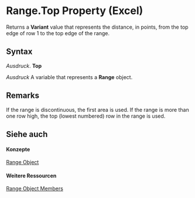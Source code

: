 
# Range.Top Property (Excel)

Returns a  **Variant** value that represents the distance, in points, from the top edge of row 1 to the top edge of the range.


## Syntax

 _Ausdruck_. **Top**

 _Ausdruck_ A variable that represents a **Range** object.


## Remarks

If the range is discontinuous, the first area is used. If the range is more than one row high, the top (lowest numbered) row in the range is used.


## Siehe auch


#### Konzepte


[Range Object](b8207778-0dcc-4570-1234-f130532cc8cd.md)
#### Weitere Ressourcen


[Range Object Members](http://msdn.microsoft.com/library/4336bf81-1e63-7e44-1792-baf366a027a7%28Office.15%29.aspx)